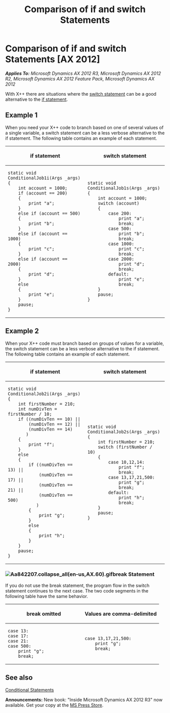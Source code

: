 ﻿---
title: Comparison of if and switch Statements
TOCTitle: Comparison of if and switch Statements
ms:assetid: 92d80b86-e006-4ab2-a8d5-086273b4d2ee
ms:mtpsurl: https://msdn.microsoft.com/en-us/library/Aa842207(v=AX.60)
ms:contentKeyID: 35247499
ms.date: 05/18/2015
mtps_version: v=AX.60
---

# Comparison of if and switch Statements [AX 2012]


_**Applies To:** Microsoft Dynamics AX 2012 R3, Microsoft Dynamics AX 2012 R2, Microsoft Dynamics AX 2012 Feature Pack, Microsoft Dynamics AX 2012_

With X++ there are situations where the [switch statement](switch-statements.md) can be a good alternative to the [if statement](if-and-if-else-statements.md).

## Example 1

When you need your X++ code to branch based on one of several values of a single variable, a switch statement can be a less verbose alternative to the if statement. The following table contains an example of each statement.




<table>
<colgroup>
<col style="width: 50%" />
<col style="width: 50%" />
</colgroup>
<thead>
<tr class="header">
<th><p>if statement</p></th>
<th><p>switch statement</p></th>
</tr>
</thead>
<tbody>
<tr class="odd">
<td><pre><code>static void ConditionalJob1i(Args _args)
{
    int account = 1000;
    if (account == 200)
    {
        print &quot;a&quot;;
    }
    else if (account == 500)
    {
        print &quot;b&quot;;
    }
    else if (account == 1000)
    {
        print &quot;c&quot;;
    }
    else if (account == 2000)
    {
        print &quot;d&quot;;
    }
    else
    {
        print &quot;e&quot;;
    }
    pause;
}</code></pre></td>
<td><pre><code>static void ConditionalJob1s(Args _args)
{
    int account = 1000;
    switch (account)
    {
        case 200:
            print &quot;a&quot;;
            break;
        case 500:
            print &quot;b&quot;;
            break;
        case 1000:
            print &quot;c&quot;;
            break;
        case 2000:
            print &quot;d&quot;;
            break;
        default:
            print &quot;e&quot;;
            break;
    }
    pause;
}</code></pre></td>
</tr>
</tbody>
</table>


## Example 2

When your X++ code must branch based on groups of values for a variable, the switch statement can be a less verbose alternative to the if statement. The following table contains an example of each statement.




<table>
<colgroup>
<col style="width: 50%" />
<col style="width: 50%" />
</colgroup>
<thead>
<tr class="header">
<th><p>if statement</p></th>
<th><p>switch statement</p></th>
</tr>
</thead>
<tbody>
<tr class="odd">
<td><pre><code>static void ConditionalJob2i(Args _args)
{
    int firstNumber = 210;
    int numDivTen = firstNumber / 10;
    if ((numDivTen == 10) ||
        (numDivTen == 12) ||
        (numDivTen == 14)
       )
    {
        print &quot;f&quot;;
    }
    else
    {
        if ((numDivTen == 13) ||
            (numDivTen == 17) ||
            (numDivTen == 21) ||
            (numDivTen == 500)
           )
        {
            print &quot;g&quot;;
        }
        else
        {
            print &quot;h&quot;;
        }
    }
    pause;
}</code></pre></td>
<td><pre><code>static void ConditionalJob2s(Args _args)
{
    int firstNumber = 210;
    switch (firstNumber / 10)
    {
        case 10,12,14:
            print &quot;f&quot;;
            break;
        case 13,17,21,500:
            print &quot;g&quot;;
            break;
        default:
            print &quot;h&quot;;
            break;
    }
    pause;
}</code></pre></td>
</tr>
</tbody>
</table>


### ![Aa842207.collapse\_all(en-us,AX.60).gif](images/Gg863931.collapse_all(en-us,AX.60).gif "Aa842207.collapse_all(en-us,AX.60).gif")break Statement

If you do not use the break statement, the program flow in the switch statement continues to the next case. The two code segments in the following table have the same behavior.

<table>
<colgroup>
<col style="width: 50%" />
<col style="width: 50%" />
</colgroup>
<thead>
<tr class="header">
<th><p>break omitted</p></th>
<th><p>Values are comma-delimited</p></th>
</tr>
</thead>
<tbody>
<tr class="odd">
<td><pre><code>case 13:
case 17:
case 21:
case 500:
    print &quot;g&quot;;
    break;</code></pre></td>
<td><pre><code>case 13,17,21,500:
    print &quot;g&quot;;
    break;</code></pre></td>
</tr>
</tbody>
</table>


## See also

[Conditional Statements](conditional-statements.md)

  
**Announcements:** New book: "Inside Microsoft Dynamics AX 2012 R3" now available. Get your copy at the [MS Press Store](https://www.microsoftpressstore.com/store/inside-microsoft-dynamics-ax-2012-r3-9780735685109).

